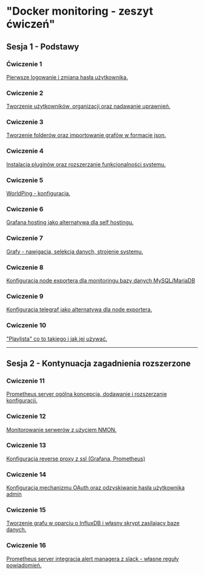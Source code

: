 <!--
# Przygotowania:

Z poziomu użytkownika student wykonaj:

```
mkdir lab;cd lab
git clone https://jankujawa:8f959a15d4e19e57a2b4356d489390f140e79b7c@github.ibm.com/CRC/docker-monitoring.git
```

Po wykonaniu tej operacji powinien zostać stworzony katalog ***docker-monitoring***. Wchodzimy do niego a następnie inicjalizujemy laboratorium za pomocą komendy docker-compose

```
cd docker-monitoring
docker compose up -d
```

`Wykonywana czynność może zająć chwilę! W przypadku błędu podczas inicjalizacji laboratorium proszę poprosić o pomoc instruktora.`
-->

<!--
# Przygotowania
[Przygotowanie laba!](cwiczenia/0/przygotuj.md)
-->

# "Docker monitoring - zeszyt ćwiczeń"



## Sesja 1 - Podstawy

### Ćwiczenie 1
[Pierwsze logowanie i zmiana hasła użytkownika.](cwiczenia/1/cwiczenie1.md)

### Cwiczenie 2
[Tworzenie użytkowników, organizacji oraz nadawanie uprawnień.](cwiczenia/2/cwiczenie2.md)

### Cwiczenie 3
[Tworzenie folderów oraz importowanie grafów w formacie json.](cwiczenia/3/cwiczenie3.md)

### Cwiczenie 4
[Instalacja pluginów oraz rozszerzanie funkcjonalności systemu.](cwiczenia/4/cwiczenie4.md)

### Cwiczenie 5
[WorldPing - konfiguracja.](cwiczenia/5/cwiczenie5.md)

### Cwiczenie 6
[Grafana hosting jako alternatywa dla self hostingu.](cwiczenia/6/cwiczenie6.md)

### Cwiczenie 7

[Grafy - nawigacja, selekcja danych, strojenie systemu.](cwiczenia/7/cwiczenie7.md)

### Cwiczenie 8
[Konfiguracja node exportera dla monitoringu bazy danych MySQL/MariaDB](cwiczenia/8/cwiczenie8.md)

### Cwiczenie 9
[Konfiguracja telegraf jako alternatywa dla node exportera.](cwiczenia/9/cwiczenie9.md)

### Cwiczenie 10
["Playlista" co to takiego i jak jej używać.](cwiczenia/10/cwiczenie10.md)

___

## Sesja 2 - Kontynuacja zagadnienia rozszerzone

### Cwiczenie 11
[Prometheus server ogólna koncepcja, dodawanie i rozszerzanie konfiguracji.](cwiczenia/11/cwiczenie11.md)

### Cwiczenie 12
[Monitorowanie serwerów z użyciem NMON.](cwiczenia/12/cwiczenie12.md)

### Cwiczenie 13
[Konfiguracja reverse proxy z ssl (Grafana, Prometheus)](cwiczenia/13/cwiczenie13.md)

### Cwiczenie 14
[Konfiguracja mechanizmu OAuth oraz odzyskiwanie hasła użytkownika admin](cwiczenia/14/cwiczenie14.md)

### Cwiczenie 15
[Tworzenie grafu w oparciu o InfluxDB i własny skrypt zasilający baze danych.](cwiczenia/15/cwiczenie15.md)

### Cwiczenie 16
[Prometheus server integracja alert managera z slack - własne reguły powiadomień.](cwiczenia/16/cwiczenie16.md)

<!--
### Cwiczenie 17
[Konfiguracja mechanizmu powiadomień z użyciem kanałów slacka.](cwiczenia/17/cwiczenie17.md)

### Cwiczenie 18
Konfiguracja monitoringu dla Kubernetes

### Cwiczenie 19
Tworzenie prostego dashboardu z użyciem atom i json lint, wczytanie oraz walidacja w grafanie.

### Cwiczenie 20
Połączenie ansible oraz rest API grafana, tworzenie playbooka na potrzeby prostych zadań administracyjnych.

### Cwiczenie 21 - dodatkowe (wymaga [!przygotowania laboratorium](vagrant/README.md))
[Monitorowanie serwerów z użyciem NMON i NJMON.](cwiczenia/21/cwiczenie21.md)

-->
